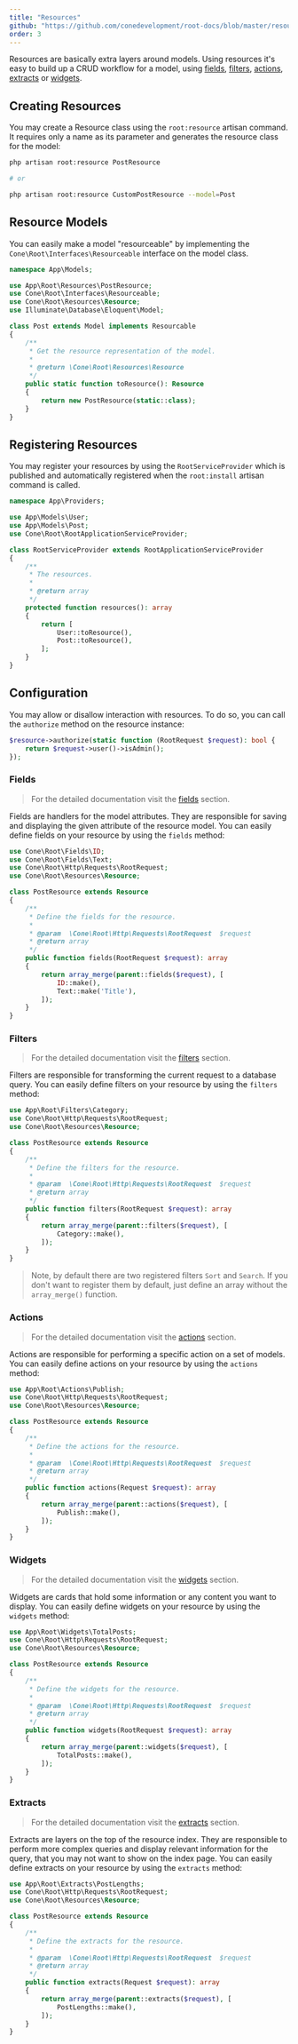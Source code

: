 ```yaml
---
title: "Resources"
github: "https://github.com/conedevelopment/root-docs/blob/master/resources.md"
order: 3
---
```


Resources are basically extra layers around models. Using resources it's easy to build up a CRUD workflow for a model, using [fields](/docs/fields), [filters](/docs/filters), [actions](/docs/actions), [extracts](/docs/extracts) or [widgets](/docs/widgets).

## Creating Resources

You may create a Resource class using the `root:resource` artisan command. It requires only a name as its parameter and generates the resource class for the model:

```sh
php artisan root:resource PostResource

# or

php artisan root:resource CustomPostResource --model=Post
```

## Resource Models

You can easily make a model "resourceable" by implementing the `Cone\Root\Interfaces\Resourceable` interface on the model class.

```php
namespace App\Models;

use App\Root\Resources\PostResource;
use Cone\Root\Interfaces\Resourceable;
use Cone\Root\Resources\Resource;
use Illuminate\Database\Eloquent\Model;

class Post extends Model implements Resourcable
{
    /**
     * Get the resource representation of the model.
     *
     * @return \Cone\Root\Resources\Resource
     */
    public static function toResource(): Resource
    {
        return new PostResource(static::class);
    }
}
```

## Registering Resources

You may register your resources by using the `RootServiceProvider` which is published and automatically registered when the `root:install` artisan command is called.

```php
namespace App\Providers;

use App\Models\User;
use App\Models\Post;
use Cone\Root\RootApplicationServiceProvider;

class RootServiceProvider extends RootApplicationServiceProvider
{
    /**
     * The resources.
     *
     * @return array
     */
    protected function resources(): array
    {
        return [
            User::toResource(),
            Post::toResource(),
        ];
    }
}
```

## Configuration

You may allow or disallow interaction with resources. To do so, you can call the `authorize` method on the resource instance:

```php
$resource->authorize(static function (RootRequest $request): bool {
    return $request->user()->isAdmin();
});
```

### Fields

> For the detailed documentation visit the [fields](/docs/fields) section.

Fields are handlers for the model attributes. They are responsible for saving and displaying the given attribute of the resource model. You can easily define fields on your resource by using the `fields` method:

```php
use Cone\Root\Fields\ID;
use Cone\Root\Fields\Text;
use Cone\Root\Http\Requests\RootRequest;
use Cone\Root\Resources\Resource;

class PostResource extends Resource
{
    /**
     * Define the fields for the resource.
     *
     * @param  \Cone\Root\Http\Requests\RootRequest  $request
     * @return array
     */
    public function fields(RootRequest $request): array
    {
        return array_merge(parent::fields($request), [
            ID::make(),
            Text::make('Title'),
        ]);
    }
}
```

### Filters

> For the detailed documentation visit the [filters](/docs/filters) section.

Filters are responsible for transforming the current request to a database query. You can easily define filters on your resource by using the `filters` method:

```php
use App\Root\Filters\Category;
use Cone\Root\Http\Requests\RootRequest;
use Cone\Root\Resources\Resource;

class PostResource extends Resource
{
    /**
     * Define the filters for the resource.
     *
     * @param  \Cone\Root\Http\Requests\RootRequest  $request
     * @return array
     */
    public function filters(RootRequest $request): array
    {
        return array_merge(parent::filters($request), [
            Category::make(),
        ]);
    }
}
```

> Note, by default there are two registered filters `Sort` and `Search`. If you don't want to register them by default, just define an array without the `array_merge()` function.

### Actions

> For the detailed documentation visit the [actions](/docs/actions) section.

Actions are responsible for performing a specific action on a set of models. You can easily define actions on your resource by using the `actions` method:

```php
use App\Root\Actions\Publish;
use Cone\Root\Http\Requests\RootRequest;
use Cone\Root\Resources\Resource;

class PostResource extends Resource
{
    /**
     * Define the actions for the resource.
     *
     * @param  \Cone\Root\Http\Requests\RootRequest  $request
     * @return array
     */
    public function actions(Request $request): array
    {
        return array_merge(parent::actions($request), [
            Publish::make(),
        ]);
    }
}
```

### Widgets

> For the detailed documentation visit the [widgets](/docs/widgets) section.

Widgets are cards that hold some information or any content you want to display. You can easily define widgets on your resource by using the `widgets` method:

```php
use App\Root\Widgets\TotalPosts;
use Cone\Root\Http\Requests\RootRequest;
use Cone\Root\Resources\Resource;

class PostResource extends Resource
{
    /**
     * Define the widgets for the resource.
     *
     * @param  \Cone\Root\Http\Requests\RootRequest  $request
     * @return array
     */
    public function widgets(RootRequest $request): array
    {
        return array_merge(parent::widgets($request), [
            TotalPosts::make(),
        ]);
    }
}
```

### Extracts

> For the detailed documentation visit the [extracts](/docs/extracts) section.

Extracts are layers on the top of the resource index. They are responsible to perform more complex queries and display relevant information for the query, that you may not want to show on the index page. You can easily define extracts on your resource by using the `extracts` method:

```php
use App\Root\Extracts\PostLengths;
use Cone\Root\Http\Requests\RootRequest;
use Cone\Root\Resources\Resource;

class PostResource extends Resource
{
    /**
     * Define the extracts for the resource.
     *
     * @param  \Cone\Root\Http\Requests\RootRequest  $request
     * @return array
     */
    public function extracts(Request $request): array
    {
        return array_merge(parent::extracts($request), [
            PostLengths::make(),
        ]);
    }
}
```
